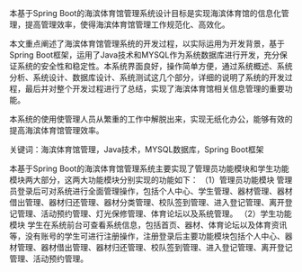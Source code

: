 本基于Spring Boot的海滨体育馆管理系统设计目标是实现海滨体育馆的信息化管理，提高管理效率，使得海滨体育馆管理工作规范化、高效化。

本文重点阐述了海滨体育馆管理系统的开发过程，以实际运用为开发背景，基于Spring Boot框架，运用了Java技术和MYSQL作为系统数据库进行开发，充分保证系统的安全性和稳定性。本系统界面良好，操作简单方便，通过系统概述、系统分析、系统设计、数据库设计、系统测试这几个部分，详细的说明了系统的开发过程，最后并对整个开发过程进行了总结，实现了海滨体育馆相关信息管理的重要功能。

本系统的使用使管理人员从繁重的工作中解脱出来，实现无纸化办公，能够有效的提高海滨体育馆管理效率。

关键词：海滨体育馆管理，Java技术，MYSQL数据库，Spring Boot框架
 
本基于Spring Boot的海滨体育馆管理系统主要实现了管理员功能模块和学生功能模块两大部分，这两大功能模块分别实现的功能如下：
（1）管理员功能模块
管理员登录后可对系统进行全面管理操作，包括个人中心、学生管理、器材管理、器材借出管理、器材归还管理、器材分类管理、校队签到管理、进入登记管理、离开登记管理、活动预约管理、灯光保修管理、体育论坛以及系统管理。 
（2）学生功能模块
学生在系统前台可查看系统信息，包括首页、器材、体育论坛以及体育资讯等，没有账号的学生可进行注册操作，注册登录后主要功能模块包括个人中心、器材管理、器材借出管理、器材归还管理、校队签到管理、进入登记管理、离开登记管理、活动预约管理。
